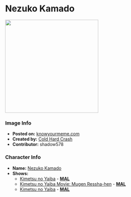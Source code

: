 # Nezuko Kamado

<img src="https://raw.githubusercontent.com/shadow578/Project-Padoru/master/Padoru/demon-slayer-nezuko.png" height="300">

### Image Info
* **Posted on:**     [knowyourmeme.com](https://knowyourmeme.com/photos/1568913-padoru)
* **Created by:**    [Cold Hard Crash](https://github.com/shadow578/Project-Padoru/blob/master/table-of-contents/creators/ColdHardCrash.md)
* **Contributor:**   shadow578

### Character Info
* **Name:**   [Nezuko Kamado](https://myanimelist.net/character/146157)
* **Shows:**
  * [Kimetsu no Yaiba](https://github.com/shadow578/Project-Padoru/blob/master/table-of-contents/shows/KimetsunoYaiba.md) - [__MAL__](https://myanimelist.net/anime/38000/Kimetsu_no_Yaiba)
  * [Kimetsu no Yaiba Movie: Mugen Ressha-hen](https://github.com/shadow578/Project-Padoru/blob/master/table-of-contents/shows/KimetsunoYaibaMovieMugenResshahen.md) - [__MAL__](https://myanimelist.net/anime/40456/Kimetsu_no_Yaiba_Movie__Mugen_Ressha-hen)
  * [Kimetsu no Yaiba](https://github.com/shadow578/Project-Padoru/blob/master/table-of-contents/shows/KimetsunoYaiba.md) - [__MAL__](https://myanimelist.net/manga/96792/Kimetsu_no_Yaiba)


